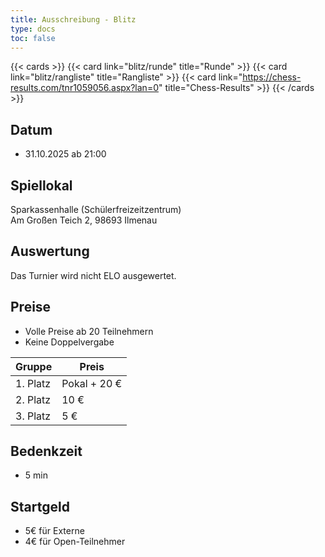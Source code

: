 ```yaml
---
title: Ausschreibung - Blitz
type: docs
toc: false
---
```


{{< cards >}}
{{< card link="blitz/runde" title="Runde" >}}
{{< card link="blitz/rangliste" title="Rangliste"  >}}
{{< card link="https://chess-results.com/tnr1059056.aspx?lan=0" title="Chess-Results"  >}}
{{< /cards >}}

## Datum

- 31.10.2025 ab 21:00

## Spiellokal

Sparkassenhalle (Schülerfreizeitzentrum)  
Am Großen Teich 2, 98693 Ilmenau

## Auswertung

Das Turnier wird nicht ELO ausgewertet.

## Preise

- Volle Preise ab 20 Teilnehmern
- Keine Doppelvergabe

| Gruppe   | Preis        |
| -------- | ------------ |
| 1. Platz | Pokal + 20 € |
| 2. Platz | 10 €         |
| 3. Platz | 5 €          |

## Bedenkzeit

- 5 min

## Startgeld

- 5€ für Externe
- 4€ für Open-Teilnehmer
